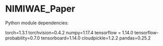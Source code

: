 # NIMIWAE_Paper

Python module dependencies:

torch=1.3.1
torchvision=0.4.2
numpy=1.17.4
tensorflow = 1.14.0
tensorflow-probability=0.7.0
tensorboard=1.14.0
cloudpickle=1.2.2
pandas=0.25.2
